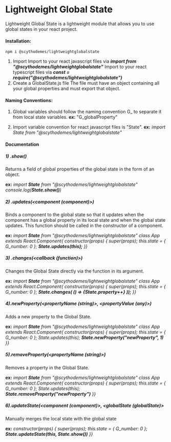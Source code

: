 # Lightweight Global State

Lightweight Global State is a lightweight module that allows you to use global states in your react project.

#### Installation:

```
npm i @scythodemes/lightweightglobalstate
```

1. Import
   Import to your react javascript files via **_import <variable name> from "@scythodemes/lightweightglobalstate"_**
   Import to your react typescript files via **_const <variable name> = require("@scythodemes/lightweightglobalstate")_**
2. Create a GlobalState.js file
   The file must have an object containing all your global properties and must export that object.

#### Naming Conventions:

1. Global variables should follow the naming convention G\_<variable name> to separate it from local state variables.
   **ex:** "G_globalProperty"

2. Import variable convention for react javascript files is "State".
   **ex:** _import State from "@scythodemes/lightweightglobalstate"_

#### Documentation

##### 1) **_<variable name>.show()_**

Returns a field of global properties of the global state in the form of an object.

**ex:**
_import **State** from "@scythodemes/lightweightglobalstate"_
_console.log(**State.show()**)_

##### 2) **_<variable name>.updates(<component (component)>)_**

Binds a component to the global state so that it updates when the component has a global property in its local state and when the global state updates. This function should be called in the constructor of a component.

**ex:**
_import **State** from "@scythodemes/lightweightglobalstate"_
_class App extends React.Component{_
_constructor(props) {_
_super(props);_
_this.state = { G_number: 0 };_
**_State.updates(this);_**
_}}_

##### 3) **_<variable name>.changes(<callback (function)>)_**

Changes the Global State directly via the function in its argument.

**ex:**
_import **State** from "@scythodemes/lightweightglobalstate"_
_class App extends React.Component{_
_constructor(props) {_
_super(props);_
_this.state = { G_number: 0 };_
**_State.changes( () => {State.property++} ));_**
_}}_

##### 4)**_<variable name>.newProperty(<propertyName (string)>, <propertyValue (any)>)_**

Adds a new property to the Global State.

**ex:**
_import **State** from "@scythodemes/lightweightglobalstate"_
_class App extends React.Component{_
_constructor(props) {_
_super(props);_
_this.state = { G_number: 0 };_
_State.updates(this);_
**_State.newProperty("newProperty", 1)_**
_}}_

##### 5)**_<variable name>.removeProperty(<propertyName (string)>)_**

Removes a property in the Global State.

**ex:**
_import **State** from "@scythodemes/lightweightglobalstate"_
_class App extends React.Component{_
_constructor(props) {_
_super(props);_
_this.state = { G_number: 0 };_
_State.updates(this);_
**_State.removeProperty("newProperty")_**
_}}_

##### 6)**_<variable name>.updateState(<component (component)>, <globalState (globalState)>_**

Manually merges the local state with the global state

**ex:**
_constructor(props) {_
_super(props);_
_this.state = { G_number: 0 };_
**_State.updateState(this, State.show())_**
_}}_
